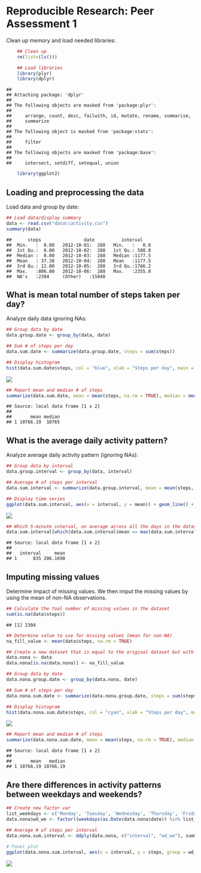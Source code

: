 # Reproducible Research: Peer Assessment 1

Clean up memory and load needed libraries:

```r
    ## Clean up
    rm(list=(ls()))

    ## Load libraries
    library(plyr)
    library(dplyr)
```

```
## 
## Attaching package: 'dplyr'
## 
## The following objects are masked from 'package:plyr':
## 
##     arrange, count, desc, failwith, id, mutate, rename, summarise,
##     summarize
## 
## The following object is masked from 'package:stats':
## 
##     filter
## 
## The following objects are masked from 'package:base':
## 
##     intersect, setdiff, setequal, union
```

```r
    library(ggplot2)
```


## Loading and preprocessing the data

Load data and group by date:

```r
## Load data/display summary
data <- read.csv("data\\activity.csv")
summary(data)
```

```
##      steps                date          interval     
##  Min.   :  0.00   2012-10-01:  288   Min.   :   0.0  
##  1st Qu.:  0.00   2012-10-02:  288   1st Qu.: 588.8  
##  Median :  0.00   2012-10-03:  288   Median :1177.5  
##  Mean   : 37.38   2012-10-04:  288   Mean   :1177.5  
##  3rd Qu.: 12.00   2012-10-05:  288   3rd Qu.:1766.2  
##  Max.   :806.00   2012-10-06:  288   Max.   :2355.0  
##  NA's   :2304     (Other)   :15840
```


## What is mean total number of steps taken per day?

Analyze daily data ignoring NAs:

```r
## Group data by date
data.group.date <- group_by(data, date)

## Sum # of steps per day
data.sum.date <- summarize(data.group.date, steps = sum(steps))

## Display histogram
hist(data.sum.date$steps, col = "blue", xlab = "Steps per day", main = "Total Number of Steps Taken Each Day")
```

![](PA1_template_files/figure-html/unnamed-chunk-3-1.png) 

```r
## Report mean and median # of steps
summarize(data.sum.date, mean = mean(steps, na.rm = TRUE), median = median(steps, na.rm = TRUE))
```

```
## Source: local data frame [1 x 2]
## 
##       mean median
## 1 10766.19  10765
```


## What is the average daily activity pattern?

Analyze average daily activity pattern (ignoring NAs):

```r
## Group data by interval
data.group.interval <- group_by(data, interval)

## Average # of steps per interval
data.sum.interval <- summarize(data.group.interval, mean = mean(steps, na.rm = TRUE))

## Display time series
ggplot(data.sum.interval, aes(x = interval, y = mean)) + geom_line() + xlab("Interval") + ylab("Steps") + ggtitle("Average # of Steps Taken (averaged across all days)")
```

![](PA1_template_files/figure-html/unnamed-chunk-4-1.png) 

```r
## Which 5-minute interval, on average across all the days in the dataset, contains the maximum number of steps
data.sum.interval[which(data.sum.interval$mean == max(data.sum.interval$mean)), ]
```

```
## Source: local data frame [1 x 2]
## 
##   interval     mean
## 1      835 206.1698
```


## Imputing missing values

Determine impact of missing values. We then imput the missing values by using the mean of non-NA observations.

```r
## Calculate the toal number of missing values in the dataset
sum(is.na(data$steps))
```

```
## [1] 2304
```

```r
## Determine value to use for missing values (mean for non-NA)
na_fill_value <- mean(data$steps, na.rm = TRUE)

## Create a new dataset that is equal to the original dataset but with the missings data filled in
data.nona <- data
data.nona[is.na(data.nona)] <- na_fill_value

## Group data by date
data.nona.group.date <- group_by(data.nona, date)

## Sum # of steps per day
data.nona.sum.date <- summarize(data.nona.group.date, steps = sum(steps))

## Display histogram
hist(data.nona.sum.date$steps, col = "cyan", xlab = "Steps per day", main = "Total Number of Steps Taken Each Day")
```

![](PA1_template_files/figure-html/unnamed-chunk-5-1.png) 

```r
## Report mean and median # of steps
summarize(data.nona.sum.date, mean = mean(steps, na.rm = TRUE), median = median(steps, na.rm = TRUE))
```

```
## Source: local data frame [1 x 2]
## 
##       mean   median
## 1 10766.19 10766.19
```


## Are there differences in activity patterns between weekdays and weekends?

```r
## Create new factor var
list_weekdays <- c('Monday', 'Tuesday', 'Wednesday', 'Thursday', 'Friday')
data.nona$wd_we <- factor((weekdays(as.Date(data.nona$date)) %in% list_weekdays) + 1L, levels = 1:2, labels=c("weekend", "weekday"))

## Average # of steps per interval
data.nona.sum.interval <- ddply(data.nona, c("interval", "wd_we"), summarize, steps = mean(steps))
    
# Panel plot
ggplot(data.nona.sum.interval, aes(x = interval, y = steps, group = wd_we)) + facet_wrap( ~ wd_we) + geom_line()
```

![](PA1_template_files/figure-html/unnamed-chunk-6-1.png) 
